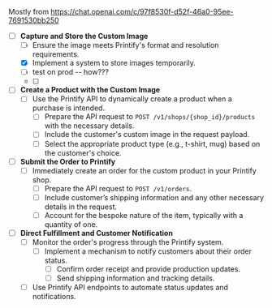 Mostly from https://chat.openai.com/c/97f8530f-d52f-46a0-95ee-7691530bb250

- [ ] **Capture and Store the Custom Image**
  - [ ] Ensure the image meets Printify's format and resolution requirements.
  - [x] Implement a system to store images temporarily.
  - [ ] test on prod -- how???
  - [ ] 

- [ ] **Create a Product with the Custom Image**
  - [ ] Use the Printify API to dynamically create a product when a purchase is intended.
    - [ ] Prepare the API request to `POST /v1/shops/{shop_id}/products` with the necessary details.
    - [ ] Include the customer's custom image in the request payload.
    - [ ] Select the appropriate product type (e.g., t-shirt, mug) based on the customer's choice.

- [ ] **Submit the Order to Printify**
  - [ ] Immediately create an order for the custom product in your Printify shop.
    - [ ] Prepare the API request to `POST /v1/orders`.
    - [ ] Include customer’s shipping information and any other necessary details in the request.
    - [ ] Account for the bespoke nature of the item, typically with a quantity of one.

- [ ] **Direct Fulfillment and Customer Notification**
  - [ ] Monitor the order's progress through the Printify system.
    - [ ] Implement a mechanism to notify customers about their order status.
      - [ ] Confirm order receipt and provide production updates.
      - [ ] Send shipping information and tracking details.
  - [ ] Use Printify API endpoints to automate status updates and notifications.
